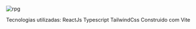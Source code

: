 
![rpg](https://user-images.githubusercontent.com/82123987/212924556-0be80782-e8ba-4b67-8fe0-e6621185f00a.png)

Tecnologias utilizadas:
ReactJs
Typescript
TailwindCss
Construido com Vite
